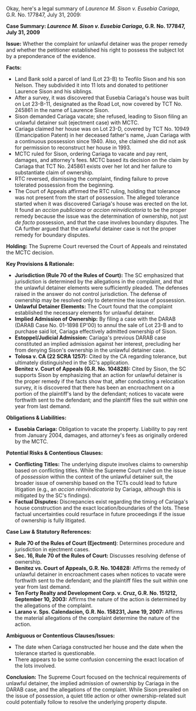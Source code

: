 Okay, here's a legal summary of *Laurence M. Sison v. Eusebia Cariaga*, G.R. No. 177847, July 31, 2009:

**Case Summary: *Laurence M. Sison v. Eusebia Cariaga*, G.R. No. 177847, July 31, 2009**

**Issue:** Whether the complaint for unlawful detainer was the proper remedy and whether the petitioner established his right to possess the subject lot by a preponderance of the evidence.

**Facts:**

*   Land Bank sold a parcel of land (Lot 23-B) to Teofilo Sison and his son Nelson. They subdivided it into 11 lots and donated to petitioner Laurence Sison and his siblings.
*   After a survey, it was discovered that Eusebia Cariaga's house was built on Lot 23-B-11, designated as the Road Lot, now covered by TCT No. 245861 in the name of Laurence Sison.
*   Sison demanded Cariaga vacate; she refused, leading to Sison filing an unlawful detainer suit (ejectment case) with MCTC.
*   Cariaga claimed her house was on Lot 23-D, covered by TCT No. 10949 (Emancipation Patent) in her deceased father's name, Juan Cariaga with a continuous possession since 1940. Also, she claimed she did not ask for permission to reconstruct her house in 1993.
*   MCTC ruled for Sison, ordering Cariaga to vacate and pay rent, damages, and attorney's fees. MCTC based its decision on the claim by Cariaga that TCT No. 245861 exists over her lot and her failure to substantiate claim of ownership.
*   RTC reversed, dismissing the complaint, finding failure to prove tolerated possession from the beginning.
*   The Court of Appeals affirmed the RTC ruling, holding that tolerance was not present from the start of possession. The alleged tolerance started when it was discovered Cariaga's house was erected on the lot. It found an *accion publiciana* or *accion reinvidicatoria* to be the proper remedy because the issue was the determination of ownership, not just *de facto* possession, and that the case involves boundary disputes. The CA further argued that the unlawful detainer case is not the proper remedy for boundary disputes.

**Holding:** The Supreme Court reversed the Court of Appeals and reinstated the MCTC decision.

**Key Provisions & Rationale:**

*   **Jurisdiction (Rule 70 of the Rules of Court):** The SC emphasized that jurisdiction is determined by the allegations in the complaint, and that the unlawful detainer elements were sufficiently pleaded. The defenses raised in the answer do not control jurisdiction. The defense of ownership may be resolved only to determine the issue of possession.
*   **Unlawful Detainer Elements:** The Court found that the complaint established the necessary elements for unlawful detainer.
*   **Implied Admission of Ownership:** By filing a case with the DARAB (DARAB Case No. 01-1898 EP'00) to annul the sale of Lot 23-B and to purchase said lot, Cariaga effectively admitted ownership of Sison.
*   **Estoppel/Judicial Admission:** Cariaga's previous DARAB case constituted an implied admission against her interest, precluding her from denying Sison's ownership in the unlawful detainer case.
*   **Tolosa v. CA (22 SCRA 1257):** Cited by the CA regarding tolerance, but ultimately distinguished in the SC's application.
*   **Benitez v. Court of Appeals (G.R. No. 104828):** Cited by Sison, the SC supports Sison by emphasizing that an action for unlawful detainer is the proper remedy if the facts show that, after conducting a relocation survey, it is discovered that there has been an encroachment on a portion of the plaintiff's land by the defendant; notices to vacate were forthwith sent to the defendant; and the plaintiff files the suit within one year from last demand.

**Obligations & Liabilities:**

*   **Eusebia Cariaga:** Obligation to vacate the property. Liability to pay rent from January 2004, damages, and attorney's fees as originally ordered by the MCTC.

**Potential Risks & Contentious Clauses:**

*   **Conflicting Titles:** The underlying dispute involves claims to ownership based on conflicting titles. While the Supreme Court ruled on the issue of *possession* within the context of the unlawful detainer suit, the broader issue of ownership based on the TCTs could lead to future litigation (e.g., an *accion reinvindicatoria* by Cariaga, although this is mitigated by the SC's findings).
*   **Factual Disputes:** Discrepancies exist regarding the timing of Cariaga's house construction and the exact location/boundaries of the lots. These factual uncertainties could resurface in future proceedings if the issue of ownership is fully litigated.

**Case Law & Statutory References:**

*   **Rule 70 of the Rules of Court (Ejectment)**: Determines procedure and jurisdiction in ejectment cases.
*   **Sec. 16, Rule 70 of the Rules of Court:** Discusses resolving defense of ownership.
*   **Benitez vs. Court of Appeals, G.R. No. 104828:** Affirms the remedy of unlawful detainer in encroachment cases when notices to vacate were forthwith sent to the defendant; and the plaintiff files the suit within one year from last demand.
*   **Ten Forty Realty and Development Corp. v. Cruz, G.R. No. 151212, September 10, 2003:** Affirms the nature of the action is determined by the allegations of the complaint.
*   **Larano v. Sps. Calendacion, G.R. No. 158231, June 19, 2007:** Affirms the material allegations of the complaint determine the nature of the action.

**Ambiguous or Contentious Clauses/Issues:**

*   The date when Cariaga constructed her house and the date when the tolerance started is questionable.
*   There appears to be some confusion concerning the exact location of the lots involved.

**Conclusion:** The Supreme Court focused on the technical requirements of unlawful detainer, the implied admission of ownership by Cariaga in the DARAB case, and the allegations of the complaint. While Sison prevailed on the issue of possession, a quiet title action or other ownership-related suit could potentially follow to resolve the underlying property dispute.

